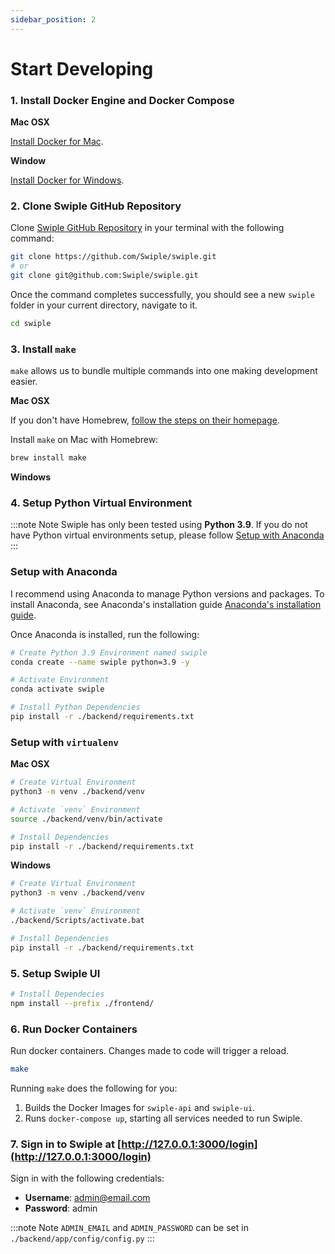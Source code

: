 ```yaml
---
sidebar_position: 2
---
```


# Start Developing


### 1. Install Docker Engine and Docker Compose
**Mac OSX**

[Install Docker for Mac](https://docs.docker.com/desktop/mac/install/).


**Window**

[Install Docker for Windows](https://docs.docker.com/desktop/windows/install/).

### 2. Clone Swiple GitHub Repository 
Clone [Swiple GitHub Repository](https://github.com/Swiple/swiple.git) in your terminal with the following command:

```bash
git clone https://github.com/Swiple/swiple.git
# or
git clone git@github.com:Swiple/swiple.git
```
Once the command completes successfully, you should see a new `swiple` folder in your current directory, navigate to it.

```bash
cd swiple
```

### 3. Install `make`

`make` allows us to bundle multiple commands into one making development easier.

**Mac OSX**

If you don't have Homebrew, [follow the steps on their homepage](https://brew.sh/).

Install `make` on Mac with Homebrew:
```bash
brew install make
```


**Windows**




### 4. Setup Python Virtual Environment

:::note Note
Swiple has only been tested using **Python 3.9**. If you do not have Python virtual environments setup, please follow [Setup with Anaconda](#setup-with-anaconda)
:::

### Setup with Anaconda ###

I recommend using Anaconda to manage Python versions and packages. To install Anaconda, see Anaconda's installation guide [Anaconda's installation guide](https://docs.anaconda.com/anaconda/install/).

Once Anaconda is installed, run the following:

```bash
# Create Python 3.9 Environment named swiple
conda create --name swiple python=3.9 -y

# Activate Environment
conda activate swiple

# Install Python Dependencies
pip install -r ./backend/requirements.txt
```

### Setup with `virtualenv` ###


**Mac OSX**
```bash
# Create Virtual Environment
python3 -m venv ./backend/venv

# Activate `venv` Environment
source ./backend/venv/bin/activate

# Install Dependencies
pip install -r ./backend/requirements.txt
```

**Windows**
```bash
# Create Virtual Environment
python3 -m venv ./backend/venv

# Activate `venv` Environment
./backend/Scripts/activate.bat

# Install Dependencies
pip install -r ./backend/requirements.txt
```


### 5. Setup Swiple UI
```bash
# Install Dependecies
npm install --prefix ./frontend/
```


### 6. Run Docker Containers

Run docker containers. Changes made to code will trigger a reload.

```bash
make
```

Running `make` does the following for you:
1. Builds the Docker Images for `swiple-api` and `swiple-ui`.
2. Runs `docker-compose up`, starting all services needed to run Swiple.


### 7. Sign in to Swiple at [http://127.0.0.1:3000/login](http://127.0.0.1:3000/login)
Sign in with the following credentials:
- **Username**: admin@email.com
- **Password**: admin

:::note Note
`ADMIN_EMAIL` and `ADMIN_PASSWORD` can be set in `./backend/app/config/config.py` 
:::
